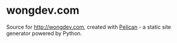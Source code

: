 wongdev.com
===========

Source for <http://wongdev.com>, created with
[Pelican](http://blog.getpelican.com/) - a static site generator powered by
Python.
